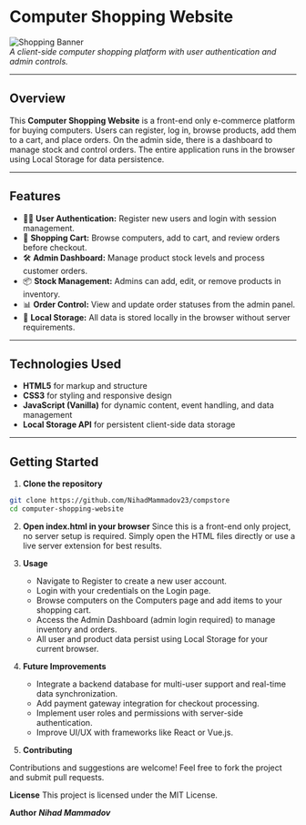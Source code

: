 # Computer Shopping Website

![Shopping Banner](https://user-images.githubusercontent.com/your-username/your-repo/assets/shopping-banner.png)  
*A client-side computer shopping platform with user authentication and admin controls.*

---

## Overview

This **Computer Shopping Website** is a front-end only e-commerce platform for buying computers. Users can register, log in, browse products, add them to a cart, and place orders. On the admin side, there is a dashboard to manage stock and control orders. The entire application runs in the browser using Local Storage for data persistence.

---

## Features

- 🧑‍💻 **User Authentication:** Register new users and login with session management.  
- 🛒 **Shopping Cart:** Browse computers, add to cart, and review orders before checkout.  
- 🛠️ **Admin Dashboard:** Manage product stock levels and process customer orders.  
- 📦 **Stock Management:** Admins can add, edit, or remove products in inventory.  
- 📊 **Order Control:** View and update order statuses from the admin panel.  
- 💾 **Local Storage:** All data is stored locally in the browser without server requirements.  

---

## Technologies Used

- **HTML5** for markup and structure  
- **CSS3** for styling and responsive design  
- **JavaScript (Vanilla)** for dynamic content, event handling, and data management  
- **Local Storage API** for persistent client-side data storage  

---

## Getting Started

1. **Clone the repository**

```bash
git clone https://github.com/NihadMammadov23/compstore
cd computer-shopping-website
```


2. **Open index.html in your browser**
   Since this is a front-end only project, no server setup is required. Simply open the HTML files directly or use a live server extension for best results.


3. **Usage**
   - Navigate to Register to create a new user account.
   - Login with your credentials on the Login page.
   - Browse computers on the Computers page and add items to your shopping cart.
   - Access the Admin Dashboard (admin login required) to manage inventory and orders.
   - All user and product data persist using Local Storage for your current browser.
  
4. **Future Improvements**
   - Integrate a backend database for multi-user support and real-time data synchronization.
   - Add payment gateway integration for checkout processing.
   - Implement user roles and permissions with server-side authentication.
   - Improve UI/UX with frameworks like React or Vue.js.

5. **Contributing**
   
Contributions and suggestions are welcome! Feel free to fork the project and submit pull requests.


**License**
This project is licensed under the MIT License.

**Author**
***Nihad Mammadov***
